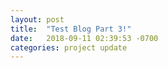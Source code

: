 ```yaml
---
layout: post
title:  "Test Blog Part 3!"
date:   2018-09-11 02:39:53 -0700
categories: project update
---
```


